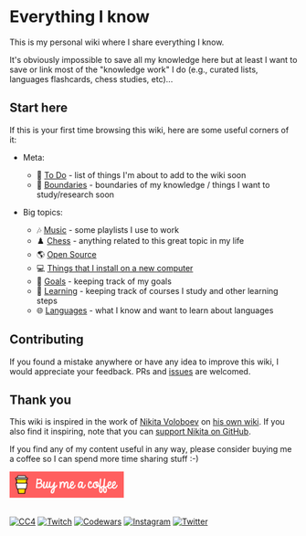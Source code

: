# Everything I know

This is my personal wiki where I share everything I know.

It's obviously impossible to save all my knowledge here but at least I want to save or link most of the "knowledge work" I do (e.g., curated lists, languages flashcards, chess studies, etc)...

## Start here

If this is your first time browsing this wiki, here are some useful corners of it:

 - Meta:
   - 📝 [To Do](todo.md) - list of things I'm about to add to the wiki soon
   - 🤯 [Boundaries](boundaries.md) - boundaries of my knowledge / things I want to study/research soon

 - Big topics:
   - 🎶 [Music](music.md) - some playlists I use to work
   - ♟️ [Chess](chess/README.md) - anything related to this great topic in my life
   - 🌎 [Open Source](open-source/README.md)
   - 💻 [Things that I install on a new computer](install.md)
   - 🎯 [Goals](goals/README.md) - keeping track of my goals
   - 🧠 [Learning](learning.md) - keeping track of courses I study and other learning steps
   - 🌐 [Languages](languages/README.md) - what I know and want to learn about languages

## Contributing

If you found a mistake anywhere or have any idea to improve this wiki, I would appreciate your feedback.
PRs and [issues](https://github.com/pepellou/knowledge/issues/new) are welcomed.

## Thank you

This wiki is inspired in the work of [Nikita Voloboev](https://github.com/nikitavoloboev) on [his own wiki](https://github.com/nikitavoloboev/knowledge).
If you also find it inspiring, note that you can [support Nikita on GitHub](https://github.com/sponsors/nikitavoloboev).

If you find any of my content useful in any way, please consider buying me a coffee so I can spend more time sharing stuff :-)

<a href="https://www.buymeacoffee.com/pepellou" target="_blank">
    <img src="https://github.com/pepellou/pepellou/raw/master/buy_me_a_coffee.png" alt="Buy Me A Coffee">
</a>

##

[![CC4](https://img.shields.io/badge/license-CC4-0a0a0a.svg?style=flat&colorA=0a0a0a)](https://creativecommons.org/licenses/by/4.0/) [![Twitch](http://bit.ly/twitchofpepe)](https://www.twitch.tv/pepellou) [![Codewars](http://bit.ly/codewarsofpepe)](https://www.codewars.com/users/pepellou) [![Instagram](http://bit.ly/instaofpepe)](https://www.instagram.com/pepellou/) [![Twitter](http://bit.ly/twitterofpepe)](https://twitter.com/pepellou)
